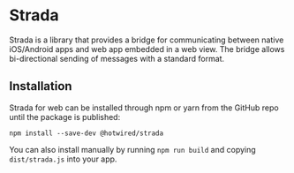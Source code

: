 # Strada

Strada is a library that provides a bridge for communicating between native iOS/Android apps and web app embedded in a web view. The bridge allows bi-directional sending of messages with a standard format.


## Installation
Strada for web can be installed through npm or yarn from the GitHub repo until the package is published:

```
npm install --save-dev @hotwired/strada
```

You can also install manually by running `npm run build` and copying `dist/strada.js` into your app.
